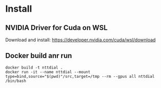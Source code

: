 
# Install

## NVIDIA Driver for Cuda on WSL
Download and install: https://developer.nvidia.com/cuda/wsl/download

## Docker build anr run
```
docker build -t nttdial .
docker run -it --name nttdial --mount type=bind,source="$(pwd)"/src,target=/tmp --rm --gpus all nttdial /bin/bash

```
